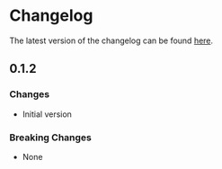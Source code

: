 # Changelog

The latest version of the changelog can be found [here](https://github.com/Azure/bicep-registry-modules/blob/main/avm/ptn/app/container-job-toolkit/CHANGELOG.md).

## 0.1.2

### Changes

- Initial version

### Breaking Changes

- None
